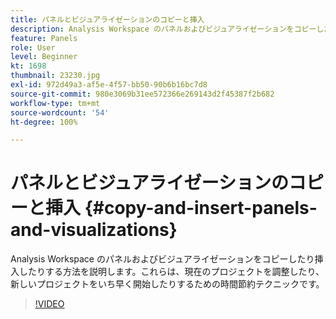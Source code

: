 ```yaml
---
title: パネルとビジュアライゼーションのコピーと挿入
description: Analysis Workspace のパネルおよびビジュアライゼーションをコピーしたり挿入したりする方法を説明します
feature: Panels
role: User
level: Beginner
kt: 1698
thumbnail: 23230.jpg
exl-id: 972d49a3-af5e-4f57-bb50-90b6b16bc7d8
source-git-commit: 980e3069b31ee572366e269143d2f45387f2b682
workflow-type: tm+mt
source-wordcount: '54'
ht-degree: 100%

---
```


# パネルとビジュアライゼーションのコピーと挿入 {#copy-and-insert-panels-and-visualizations}

Analysis Workspace のパネルおよびビジュアライゼーションをコピーしたり挿入したりする方法を説明します。これらは、現在のプロジェクトを調整したり、新しいプロジェクトをいち早く開始したりするための時間節約テクニックです。

>[!VIDEO](https://video.tv.adobe.com/v/23230/?quality=12&learn=on)
